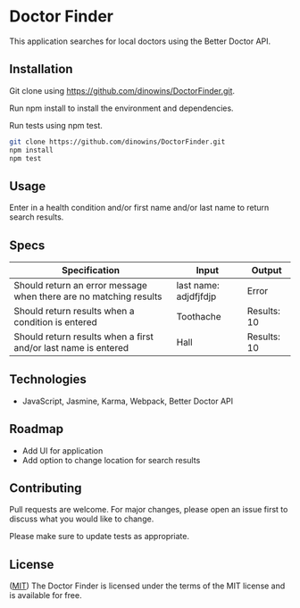 # Doctor Finder

This application searches for local doctors using the Better Doctor API.

## Installation

Git clone using https://github.com/dinowins/DoctorFinder.git.

Run npm install to install the environment and dependencies.

Run tests using npm test.

```bash
git clone https://github.com/dinowins/DoctorFinder.git
npm install
npm test
```

## Usage

Enter in a health condition and/or first name and/or last name to return search results.

## Specs
Specification | Input | Output
------------- | ----- | ------
Should return an error message when there are no matching results | last name: adjdfjfdjp | Error
Should return results when a condition is entered | Toothache | Results: 10
Should return results when a first and/or last name is entered | Hall | Results: 10

## Technologies

- JavaScript, Jasmine, Karma, Webpack, Better Doctor API

## Roadmap

- Add UI for application
- Add option to change location for search results

## Contributing
Pull requests are welcome. For major changes, please open an issue first to discuss what you would like to change.

Please make sure to update tests as appropriate.

## License
([MIT](https://choosealicense.com/licenses/mit/)) The Doctor Finder is licensed under the terms of the MIT license and is available for free.
